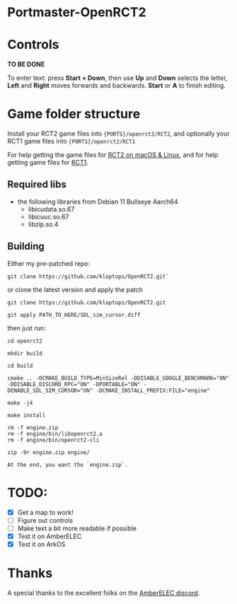 # Portmaster-OpenRCT2

# Controls

**TO BE DONE**


To enter text: press **Start + Down**, then use **Up** and **Down** selects the letter, **Left** and **Right** moves forwards and backwards. **Start** or **A** to finish editing.

# Game folder structure

Install your RCT2 game files into `{PORTS}/openrct2/RCT2`, and optionally your RCT1 game files into `{PORTS}/openrct2/RCT1`

For help getting the game files for [RCT2 on macOS & Linux](https://github.com/OpenRCT2/OpenRCT2/wiki/Installation-on-Linux-and-macOS), and for help getting game files for [RCT1](https://github.com/OpenRCT2/OpenRCT2/wiki/Loading-RCT1-scenarios-and-data).

## Required libs

- the following libraries from Debian 11 Bullseye Aarch64
  - libicudata.so.67
  - libicuuc.so.67
  - libzip.so.4

 
## Building

Either my pre-patched repo:

    git clone https://github.com/kloptops/OpenRCT2.git`

or clone the latest version and apply the patch

    git clone https://github.com/kloptops/OpenRCT2.git

    git apply PATH_TO_HERE/SDL_sim_cursor.diff

then just run:

    cd openrct2

    mkdir build

    cd build

    cmake .. -DCMAKE_BUILD_TYPE=MinSizeRel -DDISABLE_GOOGLE_BENCHMARK="ON" -DDISABLE_DISCORD_RPC="ON" -DPORTABLE="ON" -DENABLE_SDL_SIM_CURSOR="ON" -DCMAKE_INSTALL_PREFIX:FILE="engine"

    make -j4

    make install

    rm -f engine.zip
    rm -f engine/bin/libopenrct2.a
    rm -f engine/bin/openrct2-cli

    zip -9r engine.zip engine/

    At the end, you want the `engine.zip`.

# TODO:

- [x] Get a map to work!
- [ ] Figure out controls
- [ ] Make text a bit more readable if possible
- [x] Test it on AmberELEC
- [x] Test it on ArkOS

# Thanks

A special thanks to the excellent folks on the [AmberELEC discord](https://discord.com/invite/R9Er7hkRMe).
